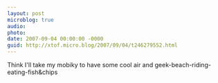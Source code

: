```yaml
---
layout: post
microblog: true
audio: 
photo: 
date: 2007-09-04 00:00:00 -0000
guid: http://xtof.micro.blog/2007/09/04/t246279552.html
---
```

Think I'll take my mobiky to have some cool air and geek-beach-riding-eating-fish&amp;chips
